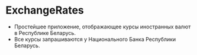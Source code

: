# ExchangeRates

- Простейшее приложение, отображающее курсы иностранных валют в Республике Беларусь.
- Все курсы запрашиваются у Национального Банка Республики Беларусь.
